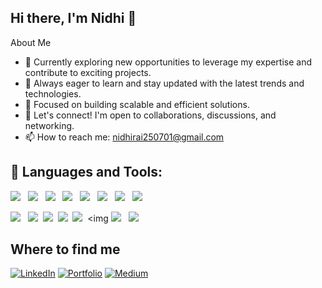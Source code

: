 ## Hi there, I'm Nidhi 👋

About Me
- 💼 Currently exploring new opportunities to leverage my expertise and contribute to exciting projects.
- 🌱 Always eager to learn and stay updated with the latest trends and technologies.
- 🔭 Focused on building scalable and efficient solutions.
- 💬 Let's connect! I'm open to collaborations, discussions, and networking.
- 📫 How to reach me: [nidhirai250701@gmail.com](mailto:nidhirai250701@gmail.com)


## 🚀 Languages and Tools:

<p>
     <img src="https://img.shields.io/badge/Python-3776AB?style=for-the-badge&logo=python&logoColor=white" />&nbsp;&nbsp;
    <img src="https://img.shields.io/badge/AWS-232F3E?style=for-the-badge&logo=amazonaws&logoColor=white" />&nbsp;&nbsp;
    <img src="https://img.shields.io/badge/TensorFlow-FF6F00?style=for-the-badge&logo=tensorflow&logoColor=white" />&nbsp;&nbsp;
    <img src="https://img.shields.io/badge/Machine%20Learning-ffb74d?style=for-the-badge&logo=google&logoColor=white" />&nbsp;&nbsp;
    <img src="https://img.shields.io/badge/TypeScript-007ACC?style=for-the-badge&logo=typescript&logoColor=white" />&nbsp;&nbsp;
    <img src="https://img.shields.io/badge/next.js-000000?style=for-the-badge&logo=nextdotjs&logoColor=white" />&nbsp;&nbsp;   
     <img src="https://img.shields.io/badge/MongoDB-4EA94B?style=for-the-badge&logo=mongodb&logoColor=white" />&nbsp;&nbsp;
     <img src="https://img.shields.io/badge/Docker-4EA94B?style=for-the-badge&logo=mongodb&logoColor=white" />&nbsp;&nbsp;

 <img src="https://img.shields.io/badge/html%20-%23e34f26.svg?&style=for-the-badge&logo=html5&logoColor=white" />&nbsp;&nbsp;
 <img
             src="https://img.shields.io/badge/CSS3-1572B6?&style=for-the-badge&logo=css3&logoColor=white" />&nbsp;&nbsp;<img
                src="https://img.shields.io/badge/JavaScript-F7DF1E?style=for-the-badge&logo=javascript&logoColor=black" />&nbsp;&nbsp;<img
                src="https://img.shields.io/badge/React-20232A?style=for-the-badge&logo=react&logoColor=61DAFB" />&nbsp;&nbsp;<img
                src="https://img.shields.io/badge/Bootstrap-563D7C?style=for-the-badge&logo=bootstrap&logoColor=white">&nbsp;&nbsp;<img
     <img src="https://img.shields.io/badge/Node.js-339933?style=for-the-badge&logo=nodedotjs&logoColor=white" />&nbsp;&nbsp;
    <img src="https://img.shields.io/badge/Express.js-000000?style=for-the-badge&logo=express&logoColor=white" />&nbsp;&nbsp;
        </p>


## Where to find me
<p>  <a href="https://www.linkedin.com/in/nidhi-rai-974814213/" target="_blank"><img alt="LinkedIn" src="https://img.shields.io/badge/linkedin-%230077B5.svg?&style=for-the-badge&logo=linkedin&logoColor=white" /></a> <a href="https://nidhirai1.github.io/
" target="_blank"><img alt="Portfolio" src="https://img.shields.io/badge/Portfolio-%2312100E.svg?&style=for-the-badge&logo=Portfolio&logoColor=white" /></a> <a href="mailto:nidhirai250701@gmail.com" target="_blank"><img alt="Medium" src="https://img.shields.io/badge/Gmail-D14836?style=for-the-badge&logo=gmail&logoColor=white" /></a>
</p>


<!--
**NidhiRai1/NidhiRai1** is a ✨ _special_ ✨ repository because its `README.md` (this file) appears on your GitHub profile.

Here are some ideas to get you started:
📚 I am currently a senior at UC San Diego, studying Data Science and Business Economics.
🔭 I am an aspiring data scientist exploring the many possibilities of using data for the greater social good and contributing to transparency and accountability.
👀 Find me at:
💻 Personal Website
👥 LinkedIn
📫 How to reach me: nidhirai250701.com

- 🔭 I’m currently working on ...
- 🌱 I’m currently learning ...
- 👯 I’m looking to collaborate on ...
- 🤔 I’m looking for help with ...
- 💬 Ask me about ...
- 📫 How to reach me: ...
- 😄 Pronouns: ...
- ⚡ Fun fact: ...
-->
